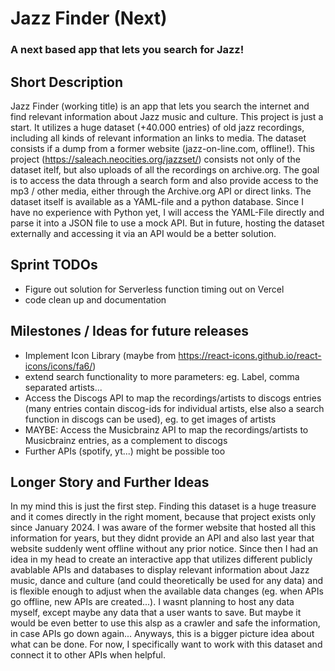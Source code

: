 # Jazz Finder (Next)

### A next based app that lets you search for Jazz!

## Short Description

Jazz Finder (working title) is an app that lets you search the internet and find relevant information about Jazz music and culture. This project is just a start. It utilizes a huge dataset (+40.000 entries) of old jazz recordings, including all kinds of relevant information an links to media. The dataset consists if a dump from a former website (jazz-on-line.com, offline!). This project (https://saleach.neocities.org/jazzset/) consists not only of the dataset itelf, but also uploads of all the recordings on archive.org. The goal is to access the data through a search form and also provide access to the mp3 / other media, either through the Archive.org API or direct links. The dataset itself is available as a YAML-file and a python database. Since I have no experience with Python yet, I will access the YAML-File directly and parse it into a JSON file to use a mock API. But in future, hosting the dataset externally and accessing it via an API would be a better solution.

## Sprint TODOs

- Figure out solution for Serverless function timing out on Vercel
- code clean up and documentation

## Milestones / Ideas for future releases

- Implement Icon Library (maybe from https://react-icons.github.io/react-icons/icons/fa6/)
- extend search functionality to more parameters: eg. Label, comma separated artists...
- Access the Discogs API to map the recordings/artists to discogs entries (many entries contain discog-ids for individual artists, else also a search function in discogs can be used), eg. to get images of artists
- MAYBE: Access the Musicbrainz API to map the recordings/artists to Musicbrainz entries, as a complement to discogs
- Further APIs (spotify, yt...) might be possible too

## Longer Story and Further Ideas

In my mind this is just the first step. Finding this dataset is a huge treasure and it comes directly in the right moment, because that project exists only since January 2024. I was aware of the former website that hosted all this information for years, but they didnt provide an API and also last year that website suddenly went offline without any prior notice. Since then I had an idea in my head to create an interactive app that utilizes different publicly avablable APIs and databases to display relevant information about Jazz music, dance and culture (and could theoretically be used for any data) and is flexible enough to adjust when the available data changes (eg. when APIs go offline, new APIs are created...). I wasnt planning to host any data myself, except maybe any data that a user wants to save. But maybe it would be even better to use this alsp as a crawler and safe the information, in case APIs go down again... Anyways, this is a bigger picture idea about what can be done. For now, I specifically want to work with this dataset and connect it to other APIs when helpful.
